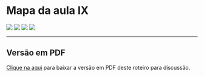 # Mapa da aula IX

![](imgs/pagina29.png)
![](imgs/pagina30.png)
![](imgs/pagina31.png)
![](imgs/pagina32.png)

---

## Versão em PDF

[Clique na aqui](pdf/mapa9.pdf) para baixar a versão em PDF deste roteiro para discussão.
